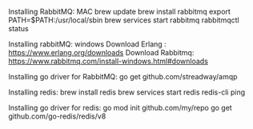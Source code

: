 Installing RabbitMQ: MAC
                brew update
                brew install rabbitmq
                export PATH=$PATH:/usr/local/sbin
                brew services start rabbitmq
                rabbitmqctl status

Installing rabbitMQ: windows
            Download Erlang : https://www.erlang.org/downloads 
            Download Rabbitmq: https://www.rabbitmq.com/install-windows.html#downloads 

Installing go driver for RabbitMQ:
                go get github.com/streadway/amqp


Installing redis:
            brew install redis
            brew services start redis
            redis-cli ping

Installing go driver for redis:
            go mod init github.com/my/repo
            go get github.com/go-redis/redis/v8